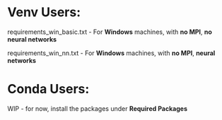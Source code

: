 # Venv Users:

requirements_win_basic.txt - For **Windows** machines, with **no MPI**, **no neural networks**

requirements_win_nn.txt - For **Windows** machines, with **no MPI**, **neural networks**

# Conda Users:

WIP - for now, install the packages under **Required Packages**

